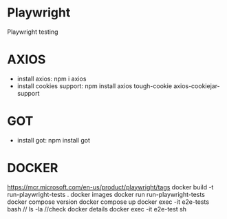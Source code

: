 # Playwright
Playwright testing
# AXIOS
- install axios: npm i axios
- install cookies support: npm install axios tough-cookie axios-cookiejar-support
# GOT
- install got: npm install got
# DOCKER
https://mcr.microsoft.com/en-us/product/playwright/tags 
docker build -t run-playwright-tests .
docker images
docker run run-playwright-tests
docker compose version
docker compose up
docker exec -it e2e-tests bash // ls -la //check docker details 
docker exec -it e2e-test sh 